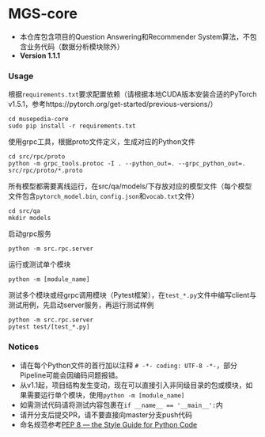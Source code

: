 # MGS-core
- 本仓库包含项目的Question Answering和Recommender System算法，不包含业务代码（数据分析模块除外）
- **Version 1.1.1**

### Usage
根据`requirements.txt`要求配置依赖（请根据本地CUDA版本安装合适的PyTorch v1.5.1，参考https://pytorch.org/get-started/previous-versions/）
```shell
cd musepedia-core
sudo pip install -r requirements.txt
```

使用grpc工具，根据proto文件定义，生成对应的Python文件
```shell
cd src/rpc/proto
python -m grpc_tools.protoc -I . --python_out=. --grpc_python_out=. src/rpc/proto/*.proto 
```

所有模型都需要离线运行，在src/qa/models/下存放对应的模型文件（每个模型文件包含`pytorch_model.bin`, `config.json`和`vocab.txt`文件）
```shell
cd src/qa
mkdir models
```

启动grpc服务
```shell
python -m src.rpc.server
```

运行或测试单个模块
```shell
python -m [module_name]
```

测试多个模块或经grpc调用模块（Pytest框架），在`test_*.py`文件中编写client与测试用例，先启动server服务，再运行测试样例
```shell
python -m src.rpc.server
pytest test/[test_*.py]
```

### Notices
- 请在每个Python文件的首行加以注释 `# -*- coding: UTF-8 -*-`，部分Pipeline可能会因编码问题报错。
- 从v1.1起，项目结构发生变动，现在可以直接引入非同级目录的包或模块，如果需要运行单个模块，使用`python -m [module_name]`
- 如需测试代码请将测试内容包裹在`if __name__ == '__main__':`内
- 请开分支后提交PR，请不要直接向master分支push代码
- 命名规范参考[PEP 8 — the Style Guide for Python Code](https://pep8.org)